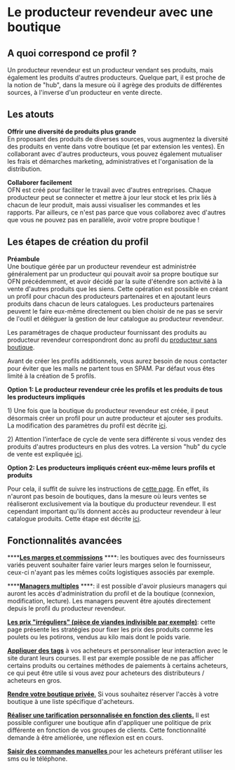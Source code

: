# Le producteur revendeur avec une boutique

## A quoi correspond ce profil ?

Un producteur revendeur est un producteur vendant ses produits, mais également les produits d'autres producteurs. Quelque part, il est proche de la notion de "hub", dans la mesure où il agrège des produits de différentes sources, à l'inverse d'un producteur en vente directe.

## Les atouts

**Offrir une diversité de produits plus grande**  
En proposant des produits de diverses sources, vous augmentez la diversité des produits en vente dans votre boutique \(et par extension les ventes\). En collaborant avec d'autres producteurs, vous pouvez également mutualiser les frais et démarches marketing, administratives et l'organisation de la distribution.

**Collaborer facilement**  
OFN est créé pour faciliter le travail avec d'autres entreprises. Chaque producteur peut se connecter et mettre à jour leur stock et les prix liés à chacun de leur produit, mais aussi visualiser les commandes et les rapports. Par ailleurs, ce n'est pas parce que vous collaborez avec d'autres que vous ne pouvez pas en parallèle, avoir votre propre boutique !

## Les étapes de création du profil

**Préambule**  
Une boutique gérée par un producteur revendeur est administrée généralement par un producteur qui pouvait avoir sa propre boutique sur OFN précédemment, et avoir décidé par la suite d'étendre son activité à la vente d'autres produits que les siens. Cette opération est possible en créant un profil pour chacun des producteurs partenaires et en ajoutant leurs produits dans chacun de leurs catalogues. Les producteurs partenaires peuvent le faire eux-même directement ou bien choisir de ne pas se servir de l'outil et déléguer la gestion de leur catalogue au producteur revendeur.

Les paramétrages de chaque producteur fournissant des produits au producteur revendeur correspondront donc au profil du [producteur sans boutique](https://ofnuserguidefr.gitbook.io/guide-utilisateur-open-food-france/~/edit/drafts/-LOtZV-X0_lFJz4UZCJk/les-differents-profils-utilisateurs/le-producteur-sans-boutique). 

Avant de créer les profils additionnels, vous aurez besoin de nous contacter pour éviter que les mails ne partent tous en SPAM. Par défaut vous êtes limité à la création de 5 profils.

**Option 1: Le producteur revendeur crée les profils et les produits de tous les producteurs impliqués**    
  
1\) Une fois que la boutique du producteur revendeur est créée, il peut désormais créer un profil pour un autre producteur et ajouter ses produits. La modification des paramètres du profil est décrite [ici](../fonctionnalites-standards/votre-profil/creez-ou-connectez-vos-producteurs.md).

2\) Attention l'interface de cycle de vente sera différente si vous vendez des produits d'autres producteurs en plus des votres. La version "hub" du cycle de vente est expliquée [ici](../fonctionnalites-standards/mise-en-place-dune-boutique/cycles-de-vente/cycle-de-vente-pour-les-hub.md).

**Option 2: Les producteurs impliqués créent eux-même leurs profils et produits**    
  
Pour cela, il suffit de suivre les instructions de [cette page](le-producteur-sans-boutique.md). En effet, ils n'auront pas besoin de boutiques, dans la mesure où leurs ventes se réaliseront exclusivement via la boutique du producteur revendeur. Il est cependant important qu'ils donnent accès au producteur revendeur à leur catalogue produits. Cette étape est décrite [ici](../fonctionnalites-standards/votre-profil/e2e-permissions.md).

## Fonctionnalités avancées

\*\*\*\*[**Les marges et commissions**](https://ofnuserguidefr.gitbook.io/guide-utilisateur-open-food-france/~/edit/drafts/-LOtZV-X0_lFJz4UZCJk/fonctionnalites-standards/mise-en-place-dune-boutique/frais-et-taxes) ****: les boutiques avec des fournisseurs variés peuvent souhaiter faire varier leurs marges selon le fournisseur, ceux-ci n'ayant pas les mêmes coûts logistiques associés par exemple. 

\*\*\*\*[**Managers multiples**](https://ofnuserguidefr.gitbook.io/guide-utilisateur-open-food-france/fonctionnalites-standards/votre-profil/parametres#managers) ****: il est possible d'avoir plusieurs managers qui auront les accès d'administration du profil et de la boutique \(connexion, modification, lecture\). Les managers peuvent être ajoutés directement depuis le profil du producteur revendeur.

[**Les prix "irréguliers" \(pièce de viandes indivisible par exemple\)**](../fonctionnalites-standards/produits-1/pricing-irregular-items-kg.md): cette page présente les stratégies pour fixer les prix des produits comme les poulets ou les potirons, vendus au kilo mais dont le poids varie.

[**Appliquer des tags**](../fonctionnalites-standards/mise-en-place-dune-boutique/affichages-et-prix-differencies-par-categorie-dacheteur/customized-shopping-experience.md) à vos acheteurs et personnaliser leur interaction avec le site durant leurs courses. Il est par exemple possible de ne pas afficher certains produits ou certaines méthodes de paiements à certains acheteurs, ce qui peut être utile si vous avez pour acheteurs des distributeurs / acheteurs en gros.

[**Rendre votre boutique privée**.](../fonctionnalites-standards/mise-en-place-dune-boutique/private-shopfront.md) Si vous souhaitez réserver l'accès à votre boutique à une liste spécifique d'acheteurs.

[**Réaliser une tarification personnalisée en fonction des clients.**]() Il est possible configurer une boutique afin d'appliquer une politique de prix différente en fonction de vos groupes de clients. Cette fonctionnalité demande à être améliorée, une réflexion est en cours.

[**Saisir des commandes manuelles** ](../fonctionnalites-standards/commandes/manual-orders.md)pour les acheteurs préférant utiliser les sms ou le téléphone.

